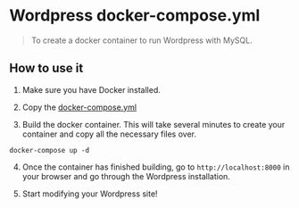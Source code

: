 # Wordpress docker-compose.yml

> To create a docker container to run Wordpress with MySQL.

## How to use it

1. Make sure you have Docker installed.

2. Copy the [docker-compose.yml](docker-compose.yml)

3. Build the docker container. This will take several minutes to create your container and copy all the necessary files over.

```
docker-compose up -d
```

4. Once the container has finished building, go to `http://localhost:8000` in your browser and go through the Wordpress installation.

5. Start modifying your Wordpress site!
